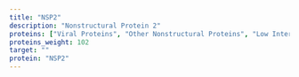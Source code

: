```yaml
---
title: "NSP2"
description: "Nonstructural Protein 2"
proteins: ["Viral Proteins", "Other Nonstructural Proteins", "Low Interest Proteins"]
proteins_weight: 102
target: ""
protein: "NSP2"
---
```


